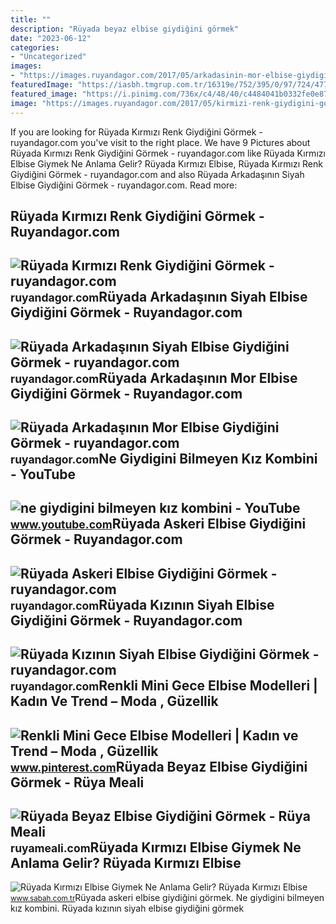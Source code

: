 ```yaml
---
title: ""
description: "Rüyada beyaz elbise giydiğini görmek"
date: "2023-06-12"
categories:
- "Uncategorized"
images:
- "https://images.ruyandagor.com/2017/05/arkadasinin-mor-elbise-giydigini-gormek-0810.jpg"
featuredImage: "https://iasbh.tmgrup.com.tr/16319e/752/395/0/97/724/477?u=https://isbh.tmgrup.com.tr/sbh/2022/04/25/ruyada-kirmizi-elbise-giymek-ne-anlama-gelir-ruyada-kendinin-veya-baska-birinin-kirmizi-elbise-giydigini-gorme-1650889144014.jpg"
featured_image: "https://i.pinimg.com/736x/c4/48/40/c4484041b0332fe0e874ded7344637e2.jpg"
image: "https://images.ruyandagor.com/2017/05/kirmizi-renk-giydigini-gormek-0114.jpg"
---
```


If you are looking for Rüyada Kırmızı Renk Giydiğini Görmek - ruyandagor.com you've visit to the right place. We have 9 Pictures about Rüyada Kırmızı Renk Giydiğini Görmek - ruyandagor.com like Rüyada Kırmızı Elbise Giymek Ne Anlama Gelir? Rüyada Kırmızı Elbise, Rüyada Kırmızı Renk Giydiğini Görmek - ruyandagor.com and also Rüyada Arkadaşının Siyah Elbise Giydiğini Görmek - ruyandagor.com. Read more:

Rüyada Kırmızı Renk Giydiğini Görmek - Ruyandagor.com
-----------------------------------------------------

 ![Rüyada Kırmızı Renk Giydiğini Görmek - ruyandagor.com](https://images.ruyandagor.com/2017/05/kirmizi-renk-giydigini-gormek-0114.jpg) <small>ruyandagor.com</small>Rüyada Arkadaşının Siyah Elbise Giydiğini Görmek - Ruyandagor.com
-----------------------------------------------------------------

 ![Rüyada Arkadaşının Siyah Elbise Giydiğini Görmek - ruyandagor.com](https://images.ruyandagor.com/2017/05/arkadasinin-siyah-elbise-giydigini-gormek-1316.jpg) <small>ruyandagor.com</small>Rüyada Arkadaşının Mor Elbise Giydiğini Görmek - Ruyandagor.com
---------------------------------------------------------------

 ![Rüyada Arkadaşının Mor Elbise Giydiğini Görmek - ruyandagor.com](https://images.ruyandagor.com/2017/05/arkadasinin-mor-elbise-giydigini-gormek-0810.jpg) <small>ruyandagor.com</small>Ne Giydigini Bilmeyen Kız Kombini - YouTube
-------------------------------------------

 ![ne giydigini bilmeyen kız kombini - YouTube](https://i.ytimg.com/vi/VR3JJ1srqtQ/maxres2.jpg?sqp=-oaymwEoCIAKENAF8quKqQMcGADwAQH4Ac4EgAKACooCDAgAEAEYWSBZKFkwDw==&rs=AOn4CLDd_WnfF9xw620UWxF2EPpQKUiW1w) <small>www.youtube.com</small>Rüyada Askeri Elbise Giydiğini Görmek - Ruyandagor.com
------------------------------------------------------

 ![Rüyada Askeri Elbise Giydiğini Görmek - ruyandagor.com](https://images.ruyandagor.com/2017/04/kirmizi-elbise-giydigini-gormek-1121.jpg) <small>ruyandagor.com</small>Rüyada Kızının Siyah Elbise Giydiğini Görmek - Ruyandagor.com
-------------------------------------------------------------

 ![Rüyada Kızının Siyah Elbise Giydiğini Görmek - ruyandagor.com](https://images.ruyandagor.com/2017/05/kizinin-siyah-elbise-giydigini-gormek-1843.jpg) <small>ruyandagor.com</small>Renkli Mini Gece Elbise Modelleri | Kadın Ve Trend – Moda , Güzellik
--------------------------------------------------------------------

 ![Renkli Mini Gece Elbise Modelleri | Kadın ve Trend – Moda , Güzellik](https://i.pinimg.com/736x/c4/48/40/c4484041b0332fe0e874ded7344637e2.jpg) <small>www.pinterest.com</small>Rüyada Beyaz Elbise Giydiğini Görmek - Rüya Meali
-------------------------------------------------

 ![Rüyada Beyaz Elbise Giydiğini Görmek - Rüya Meali](http://ruyameali.com/wp-content/uploads/2019/07/ruyada-beyaz-elbise-giydigini-gormek-810x506.jpg) <small>ruyameali.com</small>Rüyada Kırmızı Elbise Giymek Ne Anlama Gelir? Rüyada Kırmızı Elbise
-------------------------------------------------------------------

 ![Rüyada Kırmızı Elbise Giymek Ne Anlama Gelir? Rüyada Kırmızı Elbise](https://iasbh.tmgrup.com.tr/16319e/752/395/0/97/724/477?u=https://isbh.tmgrup.com.tr/sbh/2022/04/25/ruyada-kirmizi-elbise-giymek-ne-anlama-gelir-ruyada-kendinin-veya-baska-birinin-kirmizi-elbise-giydigini-gorme-1650889144014.jpg) <small>www.sabah.com.tr</small>Rüyada askeri elbise giydiğini görmek. Ne giydigini bilmeyen kız kombini. Rüyada kızının siyah elbise giydiğini görmek
